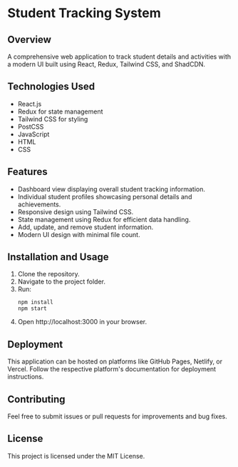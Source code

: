# Student Tracking System

## Overview
A comprehensive web application to track student details and activities with a modern UI built using React, Redux, Tailwind CSS, and ShadCDN.

## Technologies Used
- React.js
- Redux for state management
- Tailwind CSS for styling
- PostCSS
- JavaScript
- HTML
- CSS

## Features
- Dashboard view displaying overall student tracking information.
- Individual student profiles showcasing personal details and achievements.
- Responsive design using Tailwind CSS.
- State management using Redux for efficient data handling.
- Add, update, and remove student information.
- Modern UI design with minimal file count.

## Installation and Usage
1. Clone the repository.
2. Navigate to the project folder.
3. Run:
   ```
   npm install
   npm start
   ```
4. Open http://localhost:3000 in your browser.

## Deployment
This application can be hosted on platforms like GitHub Pages, Netlify, or Vercel. Follow the respective platform's documentation for deployment instructions.

## Contributing
Feel free to submit issues or pull requests for improvements and bug fixes.

## License
This project is licensed under the MIT License.